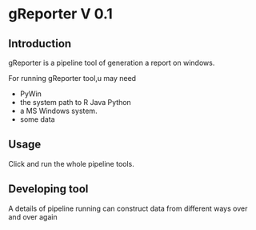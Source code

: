 gReporter V 0.1
=========
## Introduction
gReporter is a pipeline tool of generation a report  on windows.

For running gReporter tool,u may need

- PyWin
- the system path to R Java Python
- a MS Windows system.
- some data

## Usage
Click and run the whole pipeline tools.

## Developing tool

A details of pipeline running can construct data from different ways over and over again
